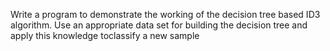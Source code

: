 Write a program to demonstrate the working of the decision tree based ID3 algorithm. Use an appropriate data set for building the decision tree and apply this knowledge toclassify a new sample